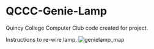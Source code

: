 # QCCC-Genie-Lamp
Quincy College Computer Club code created for project.

Instructions to re-wire lamp.
![genielamp_map](https://user-images.githubusercontent.com/57552104/191107427-7e44f800-38be-46bf-a703-f2bcef05f22e.png)

